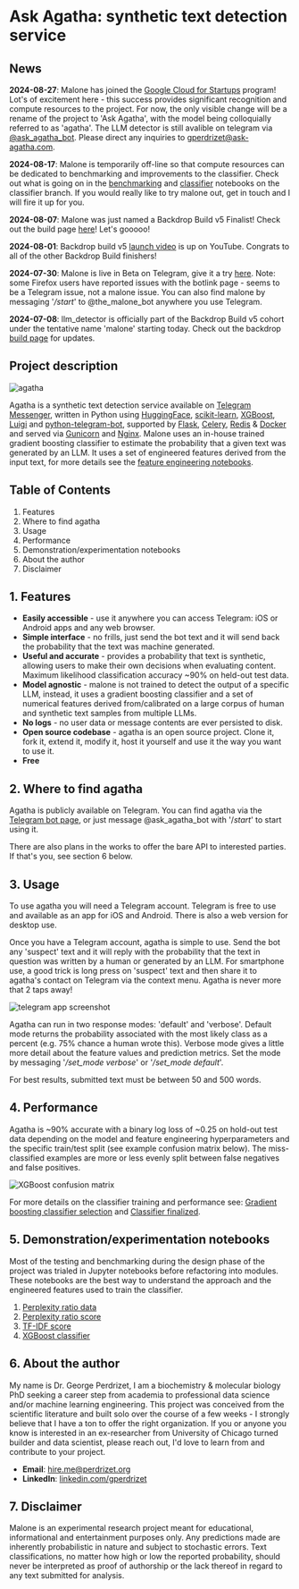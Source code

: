 # Ask Agatha: synthetic text detection service

## News

**2024-08-27**: Malone has joined the [Google Cloud for Startups](https://cloud.google.com/startup) program! Lot's of excitement here - this success provides significant recognition and compute resources to the project. For now, the only visible change will be a rename of the project to 'Ask Agatha', with the model being colloquially referred to as 'agatha'. The LLM detector is still avalible on telegram via [@ask_agatha_bot](https://t.me/ask_agatha_bot). Please direct any inquiries to <gperdrizet@ask-agatha.com>.

**2024-08-17**: Malone is temporarily off-line so that compute resources can be dedicated to benchmarking and improvements to the classifier. Check out what is going on in the [benchmarking](https://github.com/gperdrizet/llm_detector/tree/classifier/benchmarking/notebooks) and [classifier](https://github.com/gperdrizet/llm_detector/tree/classifier/classifier/notebooks) notebooks on the classifier branch. If you would really like to try malone out, get in touch and I will fire it up for you.

**2024-08-07**: Malone was just named a Backdrop Build v5 Finalist! Check out the build page [here](https://backdropbuild.com/builds/cadmus)! Let's gooooo!

**2024-08-01**: Backdrop build v5 [launch video](https://youtu.be/6zdLcsC9I_I?si=R6knOnxMySDIRKDQ) is up on YouTube. Congrats to all of the other Backdrop Build finishers!

**2024-07-30**: Malone is live in Beta on Telegram, give it a try [here](https://t.me/the_malone_bot). Note: some Firefox users have reported issues with the botlink page - seems to be a Telegram issue, not a malone issue. You can also find malone by messaging '*/start*' to @the_malone_bot anywhere you use Telegram.

**2024-07-08**: llm_detector is officially part of the Backdrop Build v5 cohort under the tentative name 'malone' starting today. Check out the backdrop [build page](https://backdropbuild.com/builds/v5/cadmus) for updates.

## Project description

![agatha](https://github.com/gperdrizet/llm_detector/blob/main/telegram_bot/assets/agatha_A.jpg?raw=true)

Agatha is a synthetic text detection service available on [Telegram Messenger](https://telegram.org/), written in Python using [HuggingFace](https://huggingface.co), [scikit-learn](https://scikit-learn.org/stable/), [XGBoost](https://github.com/dmlc/xgboost), [Luigi](https://github.com/spotify/luigi) and [python-telegram-bot](https://github.com/python-telegram-bot/python-telegram-bot), supported by [Flask](https://flask.palletsprojects.com/en/3.0.x), [Celery](https://docs.celeryq.dev/en/stable/index.html), [Redis](https://redis.io/) & [Docker](https://www.docker.com/) and served via [Gunicorn](https://gunicorn.org/) and [Nginx](https://nginx.org/). Malone uses an in-house trained gradient boosting classifier to estimate the probability that a given text was generated by an LLM. It uses a set of engineered features derived from the input text, for more details see the [feature engineering notebooks](https://github.com/gperdrizet/llm_detector/tree/main/classifier/notebooks).

## Table of Contents

1. Features
2. Where to find agatha
3. Usage
4. Performance
5. Demonstration/experimentation notebooks
6. About the author
7. Disclaimer

## 1. Features

- **Easily accessible** - use it anywhere you can access Telegram: iOS or Android apps and any web browser.
- **Simple interface** - no frills, just send the bot text and it will send back the probability that the text was machine generated.
- **Useful and accurate** - provides a probability that text is synthetic, allowing users to make their own decisions when evaluating content. Maximum likelihood classification accuracy ~90% on held-out test data.
- **Model agnostic** - malone is not trained to detect the output of a specific LLM, instead, it uses a gradient boosting classifier and a set of numerical features derived from/calibrated on a large corpus of human and synthetic text samples from multiple LLMs.
- **No logs** - no user data or message contents are ever persisted to disk.
- **Open source codebase** - agatha is an open source project. Clone it, fork it, extend it, modify it, host it yourself and use it the way you want to use it.
- **Free**

## 2. Where to find agatha

Agatha is publicly available on Telegram. You can find agatha via the [Telegram bot page](https://t.me/ask_agatha_bot), or just message @ask_agatha_bot with '/*start*' to start using it.

There are also plans in the works to offer the bare API to interested parties. If that's you, see section 6 below.

## 3. Usage

To use agatha you will need a Telegram account. Telegram is free to use and available as an app for iOS and Android. There is also a web version for desktop use.

Once you have a Telegram account, agatha is simple to use. Send the bot any 'suspect' text and it will reply with the probability that the text in question was written by a human or generated by an LLM. For smartphone use, a good trick is long press on 'suspect' text and then share it to agatha's contact on Telegram via the context menu. Agatha is never more that 2 taps away!

![telegram app screenshot](https://github.com/gperdrizet/llm_detector/blob/main/telegram_bot/assets/telegram_screenshot.jpg?raw=true)

Agatha can run in two response modes: 'default' and 'verbose'. Default mode returns the probability associated with the most likely class as a percent (e.g. 75% chance a human wrote this). Verbose mode gives a little more detail about the feature values and prediction metrics. Set the mode by messaging '*/set_mode verbose*' or '*/set_mode default*'.

For best results, submitted text must be between 50 and 500 words.

## 4. Performance

Agatha is ~90% accurate with a binary log loss of ~0.25 on hold-out test data depending on the model and feature engineering hyperparameters and the specific train/test split (see example confusion matrix below). The miss-classified examples are more or less evenly split between false negatives and false positives.

![XGBoost confusion matrix](https://github.com/gperdrizet/llm_detector/blob/main/classifier/notebooks/figures/XGBoost_confusion_matrix.png?raw=true)

For more details on the classifier training and performance see: [Gradient boosting classifier selection](https://github.com/gperdrizet/llm_detector/blob/main/classifier/notebooks/05.1-gradient_boosting_classifier_selection.ipynb) and [Classifier finalized](https://github.com/gperdrizet/llm_detector/blob/main/classifier/notebooks/05.5-classifier_finalized.ipynb).

## 5. Demonstration/experimentation notebooks

Most of the testing and benchmarking during the design phase of the project was trialed in Jupyter notebooks before refactoring into modules. These notebooks are the best way to understand the approach and the engineered features used to train the classifier.

1. [Perplexity ratio data](https://github.com/gperdrizet/llm_detector/blob/main/classifier/notebooks/01.1-perplexity_ratio_data.ipynb)
2. [Perplexity ratio score](https://github.com/gperdrizet/llm_detector/blob/main/classifier/notebooks/03.1-perplexity_ratio_score.ipynb)
3. [TF-IDF score](https://github.com/gperdrizet/llm_detector/blob/main/classifier/notebooks/04.1-TF-IDF_finalized.ipynb)
4. [XGBoost classifier](https://github.com/gperdrizet/llm_detector/blob/main/classifier/notebooks/05.5-classifier_finalized.ipynb)

## 6. About the author

My name is Dr. George Perdrizet, I am a biochemistry & molecular biology PhD seeking a career step from academia to professional data science and/or machine learning engineering. This project was conceived from the scientific literature and built solo over the course of a few weeks - I strongly believe that I have a ton to offer the right organization. If you or anyone you know is interested in an ex-researcher from University of Chicago turned builder and data scientist, please reach out, I'd love to learn from and contribute to your project.

- **Email**: <hire.me@perdrizet.org>
- **LinkedIn**: [linkedin.com/gperdrizet](https://www.linkedin.com/in/gperdrizet/)

## 7. Disclaimer

Malone is an experimental research project meant for educational, informational and entertainment purposes only. Any predictions made are inherently probabilistic in nature and subject to stochastic errors. Text classifications, no matter how high or low the reported probability, should never be interpreted as proof of authorship or the lack thereof in regard to any text submitted for analysis.
